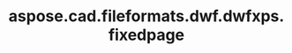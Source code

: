 ﻿---
title: aspose.cad.fileformats.dwf.dwfxps.fixedpage
second_title: Aspose.CAD for Python via .NET API References
description: 
type: docs
weight: 10
url: /python-net/aspose.cad.fileformats.dwf.dwfxps.fixedpage/
is_root: false
---



